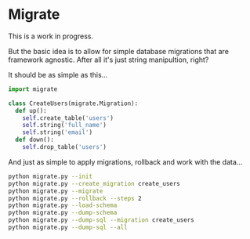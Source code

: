 # Migrate

This is a work in progress.

But the basic idea is to allow for simple database migrations that are framework agnostic. After all it's just string manipultion, right?

It should be as simple as this...

```python
import migrate

class CreateUsers(migrate.Migration):
  def up():
    self.create_table('users')
    self.string('full_name')
    self.string('email')
  def down():
    self.drop_table('users')

```

And just as simple to apply migrations, rollback and work with the data...

```bash
python migrate.py --init
python migrate.py --create_migration create_users
python migrate.py --migrate
python migrate.py --rollback --steps 2
python migrate.py --load-schema
python migrate.py --dump-schema
python migrate.py --dump-sql --migration create_users
python migrate.py --dump-sql --all
```
